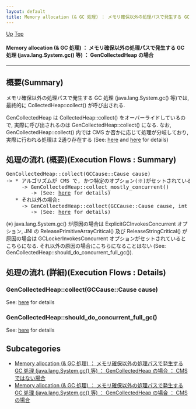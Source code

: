 ```yaml
---
layout: default
title: Memory allocation (& GC 処理) ： メモリ確保以外の処理パスで発生する GC 処理 (java.lang.System.gc() 等) ： GenCollectedHeap の場合
---
```

[Up](no28916_jv.html) [Top](../index.html)

#### Memory allocation (& GC 処理) ： メモリ確保以外の処理パスで発生する GC 処理 (java.lang.System.gc() 等) ： GenCollectedHeap の場合

--- 
## 概要(Summary)
メモリ確保以外の処理パスで発生する GC 処理 (java.lang.System.gc() 等)では, 
最終的に CollectedHeap::collect() が呼び出される.

GenCollectedHeap は CollectedHeap::collect() をオーバーライドしているので, 
実際に呼び出されるのは GenCollectedHeap::collect() になる.
なお, GenCollectedHeap::collect() 内では CMS か否かに応じて処理が分岐しており, 実際に行われる処理は 2通り存在する
(See: [here](no28916YTF.html) and [here](noz6ysK1-k.html) for details)

## 処理の流れ (概要)(Execution Flows : Summary)
<div class="flow-abst"><pre>
GenCollectedHeap::collect(GCCause::Cause cause)
-&gt; * アルゴリズムが CMS で, かつ特定のオプション(※)がセットされている場合:
     -&gt; GenCollectedHeap::collect_mostly_concurrent()
        -&gt; (See: <a href="noz6ysK1-k.html">here</a> for details)
   * それ以外の場合:
     -&gt; GenCollectedHeap::collect(GCCause::Cause cause, int max_level)
        -&gt; (See: <a href="no28916YTF.html">here</a> for details)
</pre></div>

(※) java.lang.System.gc() が原因の場合は ExplicitGCInvokesConcurrent オプション, 
JNI の ReleasePrimitiveArrayCritical() 及び ReleaseStringCritical() が原因の場合は GCLockerInvokesConcurrent オプションがセットされているとこちらになる.
それ以外の原因の場合にこちらになることはない
(See: GenCollectedHeap::should_do_concurrent_full_gc()).

## 処理の流れ (詳細)(Execution Flows : Details)
### GenCollectedHeap::collect(GCCause::Cause cause)
See: [here](no28916ygd.html) for details
### GenCollectedHeap::should_do_concurrent_full_gc()
See: [here](no28916Z_v.html) for details



## Subcategories
* [Memory allocation (& GC 処理) ： メモリ確保以外の処理パスで発生する GC 処理 (java.lang.System.gc() 等) ： GenCollectedHeap の場合 ： CMS ではない場合  ](no28916YTF.html)
* [Memory allocation (& GC 処理) ： メモリ確保以外の処理パスで発生する GC 処理 (java.lang.System.gc() 等) ： GenCollectedHeap の場合 ： CMS の場合](noz6ysK1-k.html)



